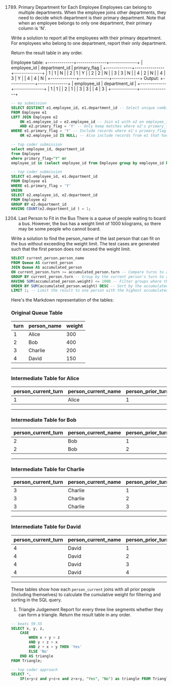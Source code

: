 
1789. Primary Department for Each Employee
Employees can belong to multiple departments. When the employee joins other departments, they need to decide which department is their primary department. Note that when an employee belongs to only one department, their primary column is 'N'.

Write a solution to report all the employees with their primary department. For employees who belong to one department, report their only department.

Return the result table in any order.


Employee table:
+-------------+---------------+--------------+
| employee_id | department_id | primary_flag |
+-------------+---------------+--------------+
| 1           | 1             | N            |
| 2           | 1             | Y            |
| 2           | 2             | N            |
| 3           | 3             | N            |
| 4           | 2             | N            |
| 4           | 3             | Y            |
| 4           | 4             | N            |
+-------------+---------------+--------------+
Output: 
+-------------+---------------+
| employee_id | department_id |
+-------------+---------------+
| 1           | 1             |
| 2           | 1             |
| 3           | 3             |
| 4           | 3             |
+-------------+---------------+


```sql
-- my submission
SELECT DISTINCT e1.employee_id, e1.department_id -- Select unique combinations of employee_id and department_id from e1
FROM Employee e1
LEFT JOIN Employee e2 
    ON e1.employee_id = e2.employee_id -- Join e1 with e2 on employee_id, matching records where e2.primary_flag = 'Y'
    AND e2.primary_flag = 'Y' -- Only keep matches where e2's primary_flag is 'Y'
WHERE e1.primary_flag = 'Y' -- Include records where e1's primary_flag is 'Y'
    OR e2.employee_id IS NULL; -- Also include records from e1 that have no matching e2 with primary_flag = 'Y'

-- top coder submission
select employee_id, department_id
from Employee
where primary_flag="Y" or
employee_id in (select employee_id from Employee group by employee_id having count(employee_id)=1);-- your employee_id is selected by either primary_flag = 'y' or employee_id of the once of select of a grouped employee_id, which should contain only one occurecne, for they do not have primary key

-- top coder submission
SELECT e1.employee_id, e1.department_id 
FROM Employee e1 
WHERE e1.primary_flag = 'Y'  
UNION  
SELECT e2.employee_id, e2.department_id 
FROM Employee e2 
GROUP BY e2.department_id 
HAVING COUNT(e2.department_id ) = 1;

```

1204. Last Person to Fit in the Bus
There is a queue of people waiting to board a bus. However, the bus has a weight limit of 1000 kilograms, so there may be some people who cannot board.

Write a solution to find the person_name of the last person that can fit on the bus without exceeding the weight limit. The test cases are generated such that the first person does not exceed the weight limit.

```sql
SELECT current_person.person_name
FROM Queue AS current_person 
JOIN Queue AS accumulated_person 
ON current_person.turn >= accumulated_person.turn -- Compare turns to accumulate weights up to the current person's turn
GROUP BY current_person.turn -- Group by the current person's turn to aggregate weights
HAVING SUM(accumulated_person.weight) <= 1000 -- Filter groups where the accumulated weight does not exceed 1000
ORDER BY SUM(accumulated_person.weight) DESC -- Sort by the accumulated weight in descending order
LIMIT 1; -- Limit the result to one person with the highest accumulated weight within the 1000 threshold


```

Here's the Markdown representation of the tables:

### Original Queue Table

| turn | person_name | weight |
|------|-------------|--------|
| 1    | Alice       | 300    |
| 2    | Bob         | 400    |
| 3    | Charlie     | 200    |
| 4    | David       | 150    |

---

### Intermediate Table for Alice

| person_current_turn | person_current_name | person_prior_turn | person_prior_name | weight |
|---------------------|----------------------|-------------------|-------------------|--------|
| 1                   | Alice               | 1                 | Alice             | 300    |

---

### Intermediate Table for Bob

| person_current_turn | person_current_name | person_prior_turn | person_prior_name | weight |
|---------------------|----------------------|-------------------|-------------------|--------|
| 2                   | Bob                 | 1                 | Alice             | 300    |
| 2                   | Bob                 | 2                 | Bob               | 400    |

---

### Intermediate Table for Charlie

| person_current_turn | person_current_name | person_prior_turn | person_prior_name | weight |
|---------------------|----------------------|-------------------|-------------------|--------|
| 3                   | Charlie             | 1                 | Alice             | 300    |
| 3                   | Charlie             | 2                 | Bob               | 400    |
| 3                   | Charlie             | 3                 | Charlie           | 200    |

---

### Intermediate Table for David

| person_current_turn | person_current_name | person_prior_turn | person_prior_name | weight |
|---------------------|----------------------|-------------------|-------------------|--------|
| 4                   | David               | 1                 | Alice             | 300    |
| 4                   | David               | 2                 | Bob               | 400    |
| 4                   | David               | 3                 | Charlie           | 200    |
| 4                   | David               | 4                 | David             | 150    |

---

These tables show how each `person_current` joins with all prior people (including themselves) to calculate the cumulative weight for filtering and sorting in the SQL query.


1. Triangle Judgement
Report for every three line segments whether they can form a triangle.
Return the result table in any order.

```sql
-- beats 59.55
SELECT x, y, z,
    CASE 
        WHEN x + y > z 
        AND y + z > x 
        AND z + x > y THEN 'Yes'
        ELSE 'No'
    END AS triangle
FROM Triangle;

-- top coder approach
SELECT *, 
    IF(x+y>z and y+z>x and z+x>y, "Yes", "No") as triangle FROM Triangle
```